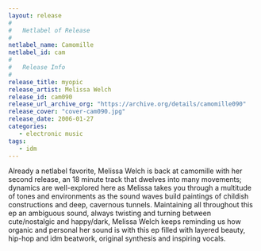 ```yaml
---
layout: release
#
#   Netlabel of Release
#
netlabel_name: Camomille
netlabel_id: cam
#
#   Release Info
#
release_title: myopic
release_artist: Melissa Welch
release_id: cam090
release_url_archive_org: "https://archive.org/details/camomille090"
release_cover: "cover-cam090.jpg"
release_date: 2006-01-27
categories:
   - electronic music
tags:
   - idm
---
```

Already a netlabel favorite, Melissa Welch is back at camomille with her second release, an 18 minute track that dwelves into many movements; dynamics are well-explored here as Melissa takes you through a multitude of tones and environments as the sound waves build paintings of childish constructions and deep, cavernous tunnels. Maintaining all throughout this ep an ambiguous sound, always twisting and turning between cute/nostalgic and happy/dark, Melissa Welch keeps reminding us how organic and personal her sound is with this ep filled with layered beauty, hip-hop and idm beatwork, original synthesis and inspiring vocals.
